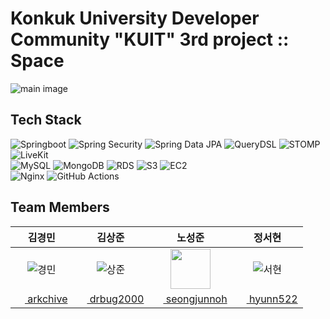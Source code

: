 # Konkuk University Developer Community "KUIT" 3rd project :: Space

![main image](https://github.com/userJpaEntity-attachments/assets/188ff3c1-bdf0-47f2-84a2-336b6b501473)

## Tech Stack

![Springboot](https://img.shields.io/badge/Springboot-6DB33F?style=flat-square&logo=springboot&logoColor=white)
![Spring Security](https://img.shields.io/badge/Spring%20Security-%236DB33F?logo=springsecurity&logoColor=white)
![Spring Data JPA](https://img.shields.io/badge/Spring%20Data%20JPA-6DB33F?style=flat-square&logo=spring&logoColor=white)
![QueryDSL](https://img.shields.io/badge/QueryDSL-orange?style=flat-square&logo=querydsl&logoColor=white)
![STOMP](https://img.shields.io/badge/STOMP-blue?style=flat-square&logoColor=white)
![LiveKit](https://img.shields.io/badge/LiveKit-orangered?style=flat-square&logoColor=white)
<br/>
![MySQL](https://img.shields.io/badge/MySQL-%2300f.svg?style=flat-square&logo=mysql&logoColor=white)
![MongoDB](https://img.shields.io/badge/MongoDB-%2347A248.svg?style=flat-square&logo=mongodb&logoColor=white)
![RDS](https://img.shields.io/badge/AWS%20RDS-527FFF?style=flat-square&logo=Amazon%20RDS&logoColor=white)
![S3](https://img.shields.io/badge/AWS%20S3-569A31?style=flat-square&logo=Amazon%20S3&logoColor=white)
![EC2](https://img.shields.io/badge/AWS%20EC2-FF9900?style=flat-square&logo=Amazon%20EC2&logoColor=white)
<br/>
![Nginx](https://img.shields.io/badge/Nginx-%23009639.svg?style=flat-square&logo=nginx&logoColor=white)
![GitHub Actions](https://img.shields.io/badge/GitHub%20Actions-2088FF?style=flat-square&logo=github-actions&logoColor=white)


## Team Members

|                                김경민                                |                                 김상준                                 |                                   노성준                                   |                                정서현                                |
| :------------------------------------------------------------------: | :--------------------------------------------------------------------: | :------------------------------------------------------------------------: | :------------------------------------------------------------------: |
| ![경민](https://avatars.githubusercontent.com/u/127185496?s=64&v=4)  |   ![상준](https://avatars.githubusercontent.com/u/79149384?s=64&v=4)   |                                          <img src="https://avatars.githubusercontent.com/u/145101180?s=64&v=4" width="64px" height="64px" />                                   |  ![서현](https://avatars.githubusercontent.com/u/81912226?s=96&v=4)  |
| [<img src="assets/github.png" width="15px" height="15px" /> arkchive](https://github.com/arkchive) | [<img src="assets/github.png" width="15px" height="15px" /> drbug2000](https://github.com/drbug2000) | [<img src="assets/github.png" width="15px" height="15px" /> seongjunnoh](https://github.com/seongjunnoh) | [<img src="assets/github.png" width="15px" height="15px" /> hyunn522](https://github.com/hyunn522) |


